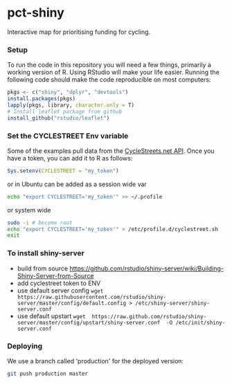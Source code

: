 # pct-shiny

Interactive map for prioritising funding for cycling.

### Setup

To run the code in this repository you will need a few things, primarily
a working version of R. Using RStudio will make your life easier.
Running the following code should make the code reproducible on most
computers:

```r
pkgs <- c("shiny", "dplyr", "devtools")
install.packages(pkgs)
lapply(pkgs, library, character.only = T)
# Install leaflet package from github
install_github("rstudio/leaflet")
```

### Set the CYCLESTREET Env variable

Some of the examples pull data from the
[CycleStreets.net API](http://www.cyclestreets.net/api/).
Once you have a token, you can add it to R as follows:

```R
Sys.setenv(CYCLESTREET = "my_token")
```

or in Ubuntu can be added as a session wide var
```bash
echo "export CYCLESTREET='my_token'" >> ~/.profile
```
or system wide
```bash
sudo -i # become root
echo "export CYCLESTREET='my_token'" > /etc/profile.d/cyclestreet.sh
exit
```

### To install shiny-server

* build from source https://github.com/rstudio/shiny-server/wiki/Building-Shiny-Server-from-Source
* add cyclestreet token to ENV
* use default server config `wget https://raw.githubusercontent.com/rstudio/shiny-server/master/config/default.config > /etc/shiny-server/shiny-server.conf`
* use default upstart `wget  https://raw.github.com/rstudio/shiny-server/master/config/upstart/shiny-server.conf  -O /etc/init/shiny-server.conf`

### Deploying

We use a branch called 'production' for the deployed version:

```bash
git push production master
```
